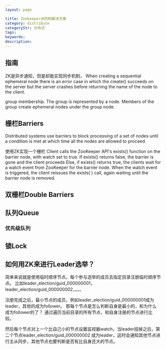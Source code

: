 ```yaml
---
layout: page

title: Zookeeper诀窍和解决方案
category: distribute
categoryStr: 分布式
tags:
keywords:
description:
---
```


## 指南
ZK是异步通知，但是却能实现同步机制，
When creating a sequential ephemeral node there is an error case in which the create() succeeds on the server but the server crashes before returning the name of the node to the client.

group membership. The group is represented by a node. Members of the group create ephemeral nodes under the group node.

## 栅栏Barriers

Distributed systems use barriers to block processing of a set of nodes until a condition is met at which time all the nodes are allowed to proceed.

使用ZK实现一个栅栏
Client calls the ZooKeeper API's exists() function on the barrier node, with watch set to true.
If exists() returns false, the barrier is gone and the client proceeds
Else, if exists() returns true, the clients wait for a watch event from ZooKeeper for the barrier node.
When the watch event is triggered, the client reissues the exists( ) call, again waiting until the barrier node is removed.

## 双栅栏Double Barriers

## 队列Queue
### 优先级队列

## 锁Lock

## 如何用ZK来进行Leader选举？
简单来说就是使用临时顺序节点，每个参与选举的成员去指定目录注册临时顺序节点。
比如leader_election/guid_000000001，leader_election/guid_000000002，。。。

注册完成之后，最小节点的成员，例如leader_election/guid_000000001成为leader，其他的成为follower。
那每个节点是怎么判断自身是最小的，和为什么成为follower的了？
通过遍历当前目录的所有节点，和自身注册的节点进行比较。

然后每个节点对上一个比自己小的节点设置监视器watch，当leader挂掉之后，第二个节点leader_election/guid_000000002
成为leader，这时会通知其他节点进行主从同步，其他节点也要判断是否有比自身还大的节点。

